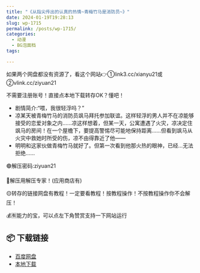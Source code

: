 ```yaml
---
title: "《从指尖传出的认真的热情~青梅竹马是消防员~》"
date: 2024-01-19T19:28:13
slug: wp-1715
permalink: /posts/wp-1715/
categories:
  - 动漫
  - BG泡面档
tags:

---
```


如果两个网盘都没有资源了，看这个网站👉①link3.cc/xianyu21或②vlink.cc/ziyuan21

不需要注册账号！直接点本地下载转存OK？懂吧！

*   剧情简介:“喂，我很轻浮吗？”
*   凉某天被青梅竹马的消防员飒马拜托参加联谊。这样轻浮的男人并不在凉能够接受的恋爱对象之内……凉这样想着，但某一天，公寓遭遇了火灾，凉决定住飒马的房间！在一个屋檐下，要提高警惕尽可能地保持距离……但看到飒马从火灾中救她时所受的伤，凉不由得靠近了他——
*   明明和这家伙做青梅竹马就好了。但第一次看到他那火热的眼神，已经…无法拒绝……

🟢解压密码:ziyuan21

🔵解压用解压专家！(应用商店有)

🟡转存的链接网盘有教程！一定要看教程！按教程操作！不按教程操作你不会解压！

💰🈶能力的宝，可以点左下角赞赏支持一下网站运行

## 📦 下载链接
- [百度网盘](https://blziyuan21.com/pay-download/1715?key=1b02035557&down_id=0)
- [本地下载](https://blziyuan21.com/pay-download/1715?key=1b02035557&down_id=1)


